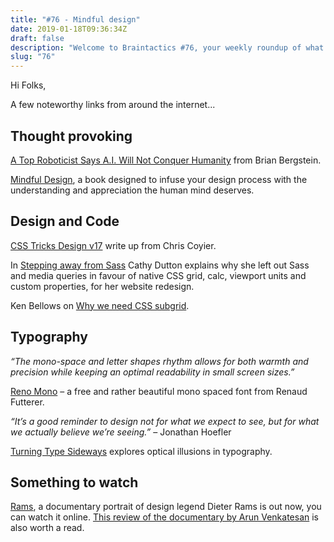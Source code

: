 ```yaml
---
title: "#76 - Mindful design"
date: 2019-01-18T09:36:34Z
draft: false
description: "Welcome to Braintactics #76, your weekly roundup of what’s happening in design, code and typography."
slug: "76"
---
```


Hi Folks,

A few noteworthy links from around the internet...

## Thought provoking

[A Top Roboticist Says A.I. Will Not Conquer Humanity](https://medium.com/s/2069/a-top-roboticist-says-a-i-will-not-conquer-humanity-133f2611d035) from Brian Bergstein.

[Mindful Design](https://mindfuldesign.xyz/), a book designed to infuse your design process with the understanding and appreciation the human mind deserves.

## Design and Code

[CSS Tricks Design v17](https://css-tricks.com/design-v17/) write up from Chris Coyier.

In [Stepping away from Sass](https://cathydutton.co.uk/posts/why-i-stopped-using-sass/) Cathy Dutton explains why she left out Sass and media queries in favour of native CSS grid, calc, viewport units and custom properties, for her website redesign.

Ken Bellows on [Why we need CSS subgrid](https://dev.to/kenbellows/why-we-need-css-subgrid-53mh).

## Typography

_“The mono-space and letter shapes rhythm allows for both warmth and precision while keeping an optimal readability in small screen sizes.”_

[Reno Mono](https://www.behance.net/gallery/72761567/RenoMono-FREE-Font) – a free and rather beautiful mono spaced font from Renaud Futterer.

_“It’s a good reminder to design not for what we expect to see, but for what we actually believe we’re seeing.”_ – Jonathan Hoefler

[Turning Type Sideways](https://www.typography.com/blog/turning-type-sideways) explores optical illusions in typography.

## Something to watch

[Rams](https://www.hustwit.com/rams/), a documentary portrait of design legend Dieter Rams is out now, you can watch it online. [This review of the documentary by Arun Venkatesan](https://www.arun.is/blog/rams/) is also worth a read.

